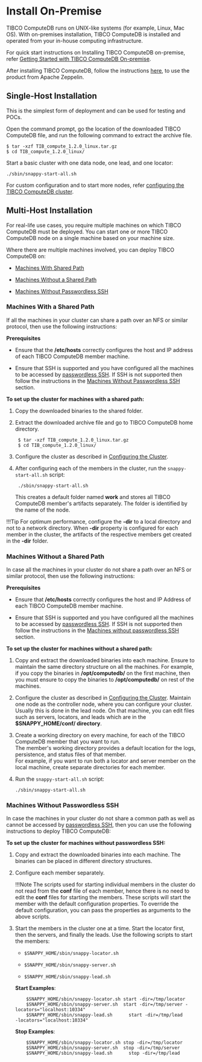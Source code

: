 <a id="install-on-premise"></a>
# Install On-Premise

TIBCO ComputeDB runs on UNIX-like systems (for example, Linux, Mac OS). With on-premises installation, TIBCO ComputeDB is installed and operated from your in-house computing infrastructure.

For quick start instructions on Installing TIBCO ComputeDB on-premise, refer [Getting Started with TIBCO ComputeDB On-premise](/quickstart/getting_started_by_installing_snappydata_on-premise.md). 

After installing TIBCO ComputeDB, follow the instructions [here](/howto/use_apache_zeppelin_with_snappydata.md), to use the product from Apache Zeppelin.

<a id="singlehost"></a>
## Single-Host Installation

This is the simplest form of deployment and can be used for testing and POCs.

Open the command prompt, go the location of the downloaded TIBCO ComputeDB file, and run the following command to extract the archive file.

```pre
$ tar -xzf TIB_compute_1.2.0_linux.tar.gz
$ cd TIB_compute_1.2.0_linux/
```

Start a basic cluster with one data node, one lead, and one locator:

```pre
./sbin/snappy-start-all.sh
```

For custom configuration and to start more nodes, refer [configuring the TIBCO ComputeDB cluster](../configuring_cluster/configuring_cluster.md).


<a id="multihost"></a>
## Multi-Host Installation

For real-life use cases, you require multiple machines on which TIBCO ComputeDB must be deployed. You can start one or more TIBCO ComputeDB node on a single machine based on your machine size.

Where there are multiple machines involved, you can deploy TIBCO ComputeDB on:

*	[Machines With Shared Path](#sharedpath)

*	[Machines Without a Shared Path](#machine-shared-path)

*	[Machines Without Passwordless SSH](#without_passwordless)

<a id="sharedpath"></a>
### Machines With a Shared Path
If all the machines in your cluster can share a path over an NFS or similar protocol, then use the following instructions:

**Prerequisites**

* Ensure that the **/etc/hosts** correctly configures the host and IP address of each TIBCO ComputeDB member machine.

* Ensure that SSH is supported and you have configured all the machines to be accessed by [passwordless SSH](../reference/misc/passwordless_ssh.md). If SSH is not supported then follow the instructions in the [Machines Without Passwordless SSH](#without_passwordless) section.

**To set up the cluster for machines with a shared path:**

1. Copy the downloaded binaries to the shared folder.

2. Extract the downloaded archive file and go to TIBCO ComputeDB home directory.

		$ tar -xzf TIB_compute_1.2.0_linux.tar.gz
		$ cd TIB_compute_1.2.0_linux/

3. Configure the cluster as described in [Configuring the Cluster](../configuring_cluster/configuring_cluster.md).

4. After configuring each of the members in the cluster, run the `snappy-start-all.sh` script:

		./sbin/snappy-start-all.sh

	This creates a default folder named **work** and stores all TIBCO ComputeDB member's artifacts separately. The folder is identified by the name of the node.

!!!Tip
	For optimum performance, configure the **-dir** to a local directory and not to a network directory. When **-dir** property is configured for each member in the cluster, the artifacts of the respective members get created in the  **-dir** folder.

<a id="machine-shared-path"></a>
### Machines Without a Shared Path

In case all the machines in your cluster do not share a path over an NFS or similar protocol, then use the following instructions:

**Prerequisites**

*	Ensure that **/etc/hosts** correctly configures the host and IP Address of each TIBCO ComputeDB member machine.

*	Ensure that SSH is supported and you have configured all the machines to be accessed by [passwordless SSH](../reference/misc/passwordless_ssh.md). If SSH is not supported then follow the instructions in the [Machines without passwordless SSH](#without_passwordless) section.

**To set up the cluster for machines without a shared path:**

1.	Copy and extract the downloaded binaries into each machine.	Ensure to maintain the same directory structure on all the machines. For example, if you copy the binaries in **/opt/computedb/** on the first machine, then you must ensure to copy the binaries to **/opt/computedb/** on rest of the machines.

2.	Configure the cluster as described in [Configuring the Cluster](../configuring_cluster/configuring_cluster.md). Maintain one node as the controller node, where you can configure your cluster. Usually this is done in the lead node. On that machine, you can edit files such as servers, locators, and leads which are in the **$SNAPPY_HOME/conf/ directory**.

3.	Create a working directory on every machine, for each of the TIBCO ComputeDB member that you want to run. <br> The member's working directory provides a default location for the logs, persistence, and status files of that member. <br>For example, if you want to run both a locator and server member on the local machine, create separate directories for each member.

4.	Run the `snappy-start-all.sh` script:

		./sbin/snappy-start-all.sh

<a id="without_passwordless"></a>
### Machines Without Passwordless SSH


In case the machines in your cluster do not share a common path as well as cannot be accessed by [passwordless SSH](../reference/misc/passwordless_ssh.md), then you can use the following instructions to deploy TIBCO ComputeDB:

**To set up the cluster for machines without passwordless SSH:**

1.	Copy and extract the downloaded binaries into each machine. The binaries can be placed in different directory structures. 

3.	Configure each member separately.

	!!!Note
			The scripts used for starting individual members in the cluster do not read from the **conf** file of each member, hence there is no need to edit the **conf** files for starting the members. These scripts will start the member with the default configuration properties. To override the default configuration, you can pass the properties as arguments to the above scripts.

5.	Start the members in the cluster one at a time. Start the locator first, then the servers, and finally the leads. Use the following scripts to start the members:

	*	`$SNAPPY_HOME/sbin/snappy-locator.sh`

	*	`$SNAPPY_HOME/sbin/snappy-server.sh`
	
	*	`$SNAPPY_HOME/sbin/snappy-lead.sh`


    **Start Examples**:

    	    $SNAPPY_HOME/sbin/snappy-locator.sh start -dir=/tmp/locator
            $SNAPPY_HOME/sbin/snappy-server.sh  start -dir=/tmp/server -locators="localhost:10334"
            $SNAPPY_HOME/sbin/snappy-lead.sh      start -dir=/tmp/lead      -locators="localhost:10334"

    **Stop Examples**:

    	    $SNAPPY_HOME/sbin/snappy-locator.sh stop -dir=/tmp/locator
			$SNAPPY_HOME/sbin/snappy-server.sh  stop -dir=/tmp/server
			$SNAPPY_HOME/sbin/snappy-lead.sh      stop -dir=/tmp/lead

 



